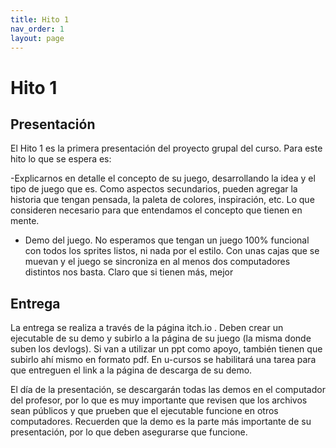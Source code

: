 ```yaml
---
title: Hito 1
nav_order: 1
layout: page
---
```


# Hito 1

## Presentación
El Hito 1 es la primera presentación del proyecto grupal del curso. Para este hito lo que se espera es:

-Explicarnos en detalle el concepto de su juego, desarrollando la idea y el tipo de juego que es. Como aspectos secundarios, pueden agregar la
historia que tengan pensada, la paleta de colores, inspiración, etc. Lo
que consideren necesario para que entendamos el concepto que tienen
en mente.
- Demo del juego. No esperamos que tengan un juego 100% funcional con
todos los sprites listos, ni nada por el estilo. Con unas cajas que se
muevan y el juego se sincroniza en al menos dos computadores
distintos nos basta. Claro que si tienen más, mejor

## Entrega

La entrega se realiza a través de la página itch.io . Deben crear un ejecutable de su demo y subirlo a la página de su juego (la misma donde suben los devlogs). Si van a utilizar un ppt como apoyo, también tienen que subirlo ahí mismo en formato pdf. En u-cursos se habilitará una tarea para que entreguen el link a la página de descarga de su demo.

El día de la presentación, se descargarán todas las demos en el computador del profesor, por lo que es muy importante que revisen que los archivos sean públicos y que prueben que el ejecutable funcione en otros computadores. Recuerden que la demo es la parte más importante de su presentación, por lo que deben asegurarse que funcione.
